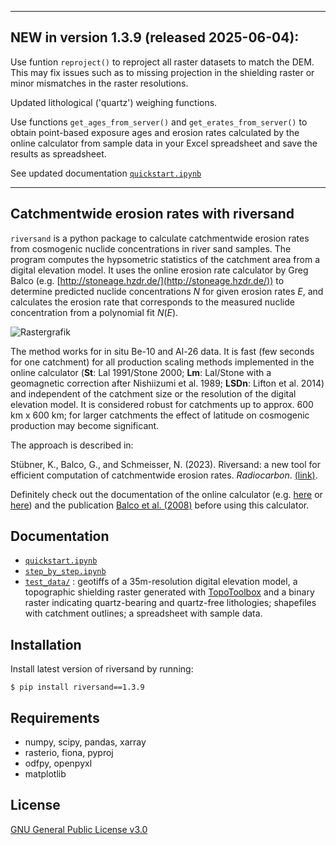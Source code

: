 ------------
**NEW in version 1.3.9** (released 2025-06-04):
----------------------------------------------

Use funtion `reproject()` to reproject all raster datasets to match the DEM. This
may fix issues such as to missing projection in the shielding raster or minor
mismatches in the raster resolutions.

Updated lithological ('quartz') weighing functions.

Use functions `get_ages_from_server()` and `get_erates_from_server()` to obtain
point-based exposure ages and erosion rates calculated by the online calculator
from sample data in your Excel spreadsheet and save the results as spreadsheet.

See updated documentation [`quickstart.ipynb`](https://github.com/kstueb/riversand/blob/main/example_scripts/quickstart_v1.3.ipynb)

------------

Catchmentwide erosion rates with riversand 
------------------------------------------

`riversand` is a python package to calculate catchmentwide erosion rates from
cosmogenic nuclide concentrations in river sand samples. The program computes
the hypsometric statistics of the catchment area from a digital elevation model.
It uses the online erosion rate calculator by Greg Balco
(e.g. [http://stoneage.hzdr.de/](http://stoneage.hzdr.de/)) to determine predicted
nuclide concentrations $N$ for given erosion rates $E$, and calculates
the erosion rate that corresponds to the measured nuclide concentration from a
polynomial fit $N(E)$.

![Rastergrafik](https://user-images.githubusercontent.com/73031498/221909077-601ccea1-880b-4738-89d8-2ff57a16c89b.png)


The method works for in situ Be-10 and Al-26 data. It is fast (few seconds for
one catchment) for all production scaling methods implemented in the online
calculator (**St**: Lal 1991/Stone 2000; **Lm**: Lal/Stone with a geomagnetic correction
after Nishiizumi et al. 1989; **LSDn**: Lifton et al. 2014) and independent of the
catchment size or the resolution of the digital elevation model. It is considered
robust for catchments up to approx. 600 km x 600 km; for larger catchments
the effect of latitude on cosmogenic production may become significant.

The approach is described in:

Stübner, K., Balco, G., and Schmeisser, N. (2023). Riversand: a new tool for efficient computation of catchmentwide erosion rates. *Radiocarbon*. [(link)](https://www.cambridge.org/core/journals/radiocarbon/article/riversand-a-new-tool-for-efficient-computation-of-catchmentwide-erosion-rates/7273EAFA1F445330DB129A8BF818A2B3). 

Definitely check out the documentation of the online calculator (e.g. [here](http://stoneage.ice-d.org/math/docs/v3/v3_input_explained.html)
or [here](https://sites.google.com/a/bgc.org/v3docs/)) and the publication
[Balco et al. (2008)](http://hess.ess.washington.edu/math/docs/al_be_v2/al_be_calc_2007.pdf)
before using this calculator.

Documentation
-------------
- [`quickstart.ipynb`](https://github.com/kstueb/riversand/blob/main/example_scripts/quickstart_v1.3.ipynb)
- [`step_by_step.ipynb`](https://github.com/kstueb/riversand/blob/main/example_scripts/step_by_step_v1.3.ipynb)
- [`test_data/`](https://github.com/kstueb/riversand/blob/main/example_scripts/test_data) : geotiffs of a 35m-resolution digital elevation model, a topographic shielding raster generated with [TopoToolbox](https://topotoolbox.wordpress.com/) and a binary raster indicating quartz-bearing and quartz-free lithologies; shapefiles with catchment outlines; a spreadsheet with sample data. 

Installation
------------
Install latest version of riversand by running:
```
$ pip install riversand==1.3.9
```
Requirements
------------
- numpy, scipy, pandas, xarray
- rasterio, fiona, pyproj
- odfpy, openpyxl
- matplotlib

License
-------
[GNU General Public License v3.0](https://www.gnu.org/licenses/gpl-3.0.en.html)
